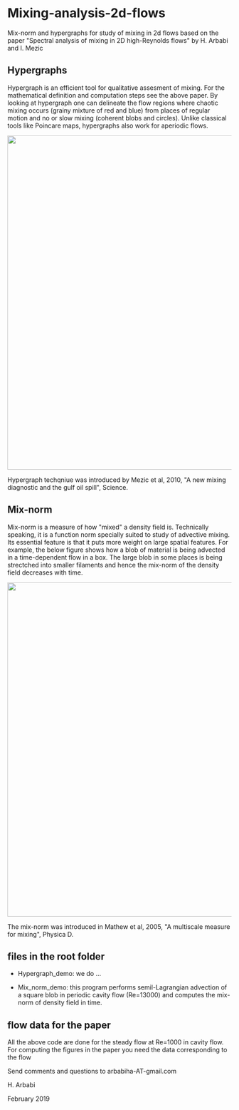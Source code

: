 # Mixing-analysis-2d-flows
Mix-norm and hypergraphs for study of mixing in 2d flows
based on the paper "Spectral analysis of mixing in  2D high-Reynolds flows" by H. Arbabi and I. Mezic

## Hypergraphs
Hypergraph is an efficient tool for qualitative assesment of mixing.  For the mathematical definition and computation steps see the above paper.
By looking at hypergraph one can delineate the flow regions where chaotic mixing occurs (grainy mixture of red and blue) from places of regular motion and no or slow mixing (coherent blobs and circles). Unlike classical tools like Poincare maps, hypergraphs also work for aperiodic flows.

<img src="../master/thehood/Poincare_vs_Hypergraphs.png" width="750">

Hypergraph techqniue was introduced by Mezic et al, 2010, "A new mixing diagnostic and the gulf oil spill", Science.


## Mix-norm 
Mix-norm is a measure of how "mixed" a density field is. Technically speaking, it is a function norm specially suited to study of advective mixing. Its essential feature is that it puts more weight on large spatial features. For example, the below figure shows how a blob of material is being advected in a time-dependent flow in a box. The large blob in some places is being strectched into smaller filaments and hence the mix-norm of the density field decreases with time.

<img src="../master/thehood/Mixnorm_example.png" width="750">

The mix-norm was introduced in Mathew et al, 2005, "A multiscale measure for mixing", Physica D.

## files in the root folder

* Hypergraph_demo: we do ...

* Mix_norm_demo: this program performs semil-Lagrangian advection of a square blob in periodic cavity flow (Re=13000) and computes the mix-norm of density field in time.   


## flow data for the paper

All the above code are done for the steady flow at Re=1000 in cavity flow. For computing the figures in the paper you need the data corresponding to the flow







Send comments and questions to arbabiha-AT-gmail.com

H. Arbabi


February 2019
